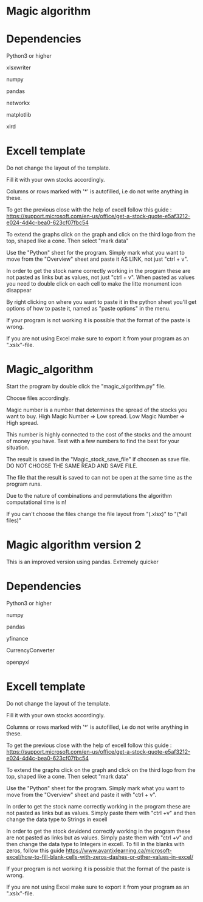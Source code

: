 # Magic algorithm

# Dependencies
Python3 or higher

xlsxwriter

numpy

pandas

networkx

matplotlib

xlrd


# Excell template

Do not change the layout of the template. 

Fill it with your own stocks accordingly.

Columns or rows marked with '*' is autofilled, i.e do not write anything in these.

To get the previous close with the help of excell follow this guide : https://support.microsoft.com/en-us/office/get-a-stock-quote-e5af3212-e024-4d4c-bea0-623cf07fbc54

To extend the graphs click on the graph and click on the third logo from the top, shaped like a cone. Then select "mark data"

Use the "Python" sheet for the program. Simply mark what you want to move from the "Overview" sheet and paste it AS LINK, not just "ctrl + v".

In order to get the stock name correctly working in the program these are not pasted as links but as values, not just "ctrl + v". When pasted as values you need to double click on each cell to make the litte monument icon disappear

By right clicking on where you want to paste it in the python sheet you'll get options of how to paste it, named as "paste options" in the menu.

If your program is not working it is possible that the format of the paste is wrong.

If you are not using Excel make sure to export it from your program as an ".xslx"-file.

# Magic_algorithm
Start the program by double click the "magic_algorithm.py" file.

Choose files accordingly.

Magic number is a number that determines the spread of the stocks you want to buy. High Magic Number => Low spread. Low Magic Number => High spread.

This number is highly connected to the cost of the stocks and the amount of money you have. Test with a few numbers to find the best for your situation.

The result is saved in the "Magic_stock_save_file" if choosen as save file. DO NOT CHOOSE THE SAME READ AND SAVE FILE.

The file that the result is saved to can not be open at the same time as the program runs.

Due to the nature of combinations and permutations the algorithm computational time is n! 

If you can't choose the files change the file layout from "(.xlsx)" to "(*all files)"


# Magic algorithm version 2
This is an improved version using pandas. Extremely quicker

# Dependencies
Python3 or higher

numpy

pandas

yfinance

CurrencyConverter

openpyxl

# Excell template

Do not change the layout of the template. 

Fill it with your own stocks accordingly.

Columns or rows marked with '*' is autofilled, i.e do not write anything in these.

To get the previous close with the help of excell follow this guide : https://support.microsoft.com/en-us/office/get-a-stock-quote-e5af3212-e024-4d4c-bea0-623cf07fbc54

To extend the graphs click on the graph and click on the third logo from the top, shaped like a cone. Then select "mark data"

Use the "Python" sheet for the program. Simply mark what you want to move from the "Overview" sheet and paste it with "ctrl + v".

In order to get the stock name correctly working in the program these are not pasted as links but as values. Simply paste them with "ctrl +v" and then change the data type to Strings in excell

In order to get the stock devidend correctly working in the program these are not pasted as links but as values. Simply paste them with "ctrl +v" and then change the data type to Integers in excell. To fill in the blanks with zeros, follow this guide https://www.avantixlearning.ca/microsoft-excel/how-to-fill-blank-cells-with-zeros-dashes-or-other-values-in-excel/

If your program is not working it is possible that the format of the paste is wrong.

If you are not using Excel make sure to export it from your program as an ".xslx"-file.

